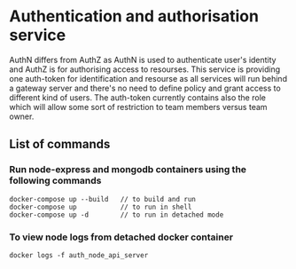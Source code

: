 # Authentication and authorisation service
AuthN differs from AuthZ as AuthN is used to authenticate user's identity and AuthZ is for authorising access to resourses. This service is providing one auth-token for identification and resourse as all services will run behind a gateway server and there's no need to define policy and grant access to different kind of users. The auth-token currently contains also the role which will allow some sort of restriction to team members versus team owner.

## List of commands

### Run node-express and mongodb containers using the following commands
    docker-compose up --build   // to build and run
    docker-compose up           // to run in shell
    docker-compose up -d        // to run in detached mode

### To view node logs from detached docker container
    docker logs -f auth_node_api_server
